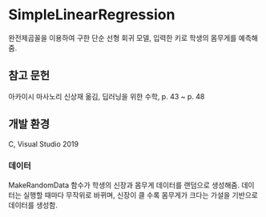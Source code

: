 # SimpleLinearRegression
완전제곱꼴을 이용하여 구한 단순 선형 회귀 모델, 입력한 키로 학생의 몸무게를 예측해줌.

## 참고 문헌
아카이시 마사노리 신상재 옮김, 딥러닝을 위한 수학, p. 43 ~ p. 48

## 개발 환경
C, Visual Studio 2019

### 데이터
MakeRandomData 함수가 학생의 신장과 몸무게 데이터를 랜덤으로 생성해줌.
데이터는 실행할 때마다 무작위로 바뀌며, 신장이 클 수록 몸무게가 크다는 가설을 기반으로 데이터를 생성함.
